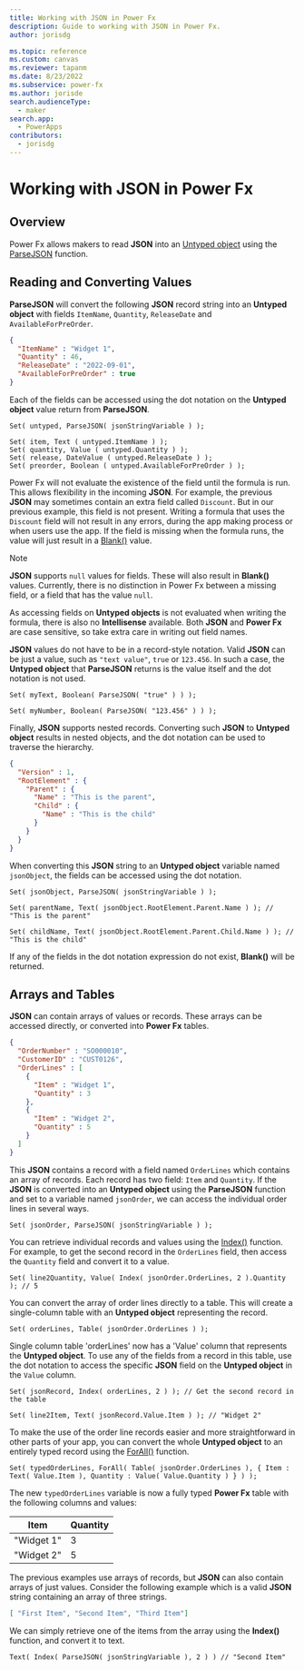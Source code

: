 ```yaml
---
title: Working with JSON in Power Fx
description: Guide to working with JSON in Power Fx.
author: jorisdg

ms.topic: reference
ms.custom: canvas
ms.reviewer: tapanm
ms.date: 8/23/2022
ms.subservice: power-fx
ms.author: jorisde
search.audienceType: 
  - maker
search.app: 
  - PowerApps
contributors:
  - jorisdg
---
```

# Working with JSON in Power Fx

## Overview

Power Fx allows makers to read **JSON** into an [Untyped object](untyped-object.md) using the [ParseJSON](reference/function-parsejson.md) function.

## Reading and Converting Values

**ParseJSON** will convert the following **JSON** record string into an **Untyped object** with fields `ItemName`, `Quantity`, `ReleaseDate` and `AvailableForPreOrder`.

```JSON
{
  "ItemName" : "Widget 1",
  "Quantity" : 46,
  "ReleaseDate" : "2022-09-01",
  "AvailableForPreOrder" : true
}
```

Each of the fields can be accessed using the dot notation on the **Untyped object** value return from **ParseJSON**.

```powerapps-dot
Set( untyped, ParseJSON( jsonStringVariable ) );

Set( item, Text ( untyped.ItemName ) );
Set( quantity, Value ( untyped.Quantity ) );
Set( release, DateValue ( untyped.ReleaseDate ) );
Set( preorder, Boolean ( untyped.AvailableForPreOrder ) );
```

Power Fx will not evaluate the existence of the field until the formula is run. This allows flexibility in the incoming **JSON**. For example, the previous **JSON** may sometimes contain an extra field called `Discount`. But in our previous example, this field is not present. Writing a formula that uses the `Discount` field will not result in any errors, during the app making process or when users use the app. If the field is missing when the formula runs, the value will just result in a [Blank()](reference/function-isblank-isempty.md) value.

> [!NOTE]
> **JSON** supports `null` values for fields. These will also result in **Blank()** values. Currently, there is no distinction in Power Fx between a missing field, or a field that has the value `null`.

As accessing fields on **Untyped objects** is not evaluated when writing the formula, there is also no **Intellisense** available. Both **JSON** and **Power Fx** are case sensitive, so take extra care in writing out field names.

**JSON** values do not have to be in a record-style notation. Valid **JSON** can be just a value, such as `"text value"`,  `true` or `123.456`. In such a case, the **Untyped object** that **ParseJSON** returns is the value itself and the dot notation is not used.

```powerapps-dot
Set( myText, Boolean( ParseJSON( "true" ) ) );

Set( myNumber, Boolean( ParseJSON( "123.456" ) ) );
```

Finally, **JSON** supports nested records. Converting such **JSON** to **Untyped object** results in nested objects, and the dot notation can be used to traverse the hierarchy.

```JSON
{
  "Version" : 1,
  "RootElement" : {
    "Parent" : {
      "Name" : "This is the parent",
      "Child" : {
        "Name" : "This is the child"
      }
    }
  }
}
```

When converting this **JSON** string to an **Untyped object** variable named `jsonObject`, the fields can be accessed using the dot notation.

```powerapps-dot
Set( jsonObject, ParseJSON( jsonStringVariable ) );

Set( parentName, Text( jsonObject.RootElement.Parent.Name ) ); // "This is the parent"

Set( childName, Text( jsonObject.RootElement.Parent.Child.Name ) ); // "This is the child"
```

If any of the fields in the dot notation expression do not exist, **Blank()** will be returned.

## Arrays and Tables

**JSON** can contain arrays of values or records. These arrays can be accessed directly, or converted into **Power Fx** tables.

```JSON
{
  "OrderNumber" : "SO000010",
  "CustomerID" : "CUST0126",
  "OrderLines" : [
    {
      "Item" : "Widget 1",
      "Quantity" : 3
    },
    {
      "Item" : "Widget 2",
      "Quantity" : 5
    }
  ]
}
```

This **JSON** contains a record with a field named `OrderLines` which contains an array of records. Each record has two field: `Item` and `Quantity`. If the **JSON** is converted into an **Untyped object** using the **ParseJSON** function and set to a variable named `jsonOrder`, we can access the individual order lines in several ways.

```powerapps-dot
Set( jsonOrder, ParseJSON( jsonStringVariable ) );
```

You can retrieve individual records and values using the [Index()](reference/function-first-last.md) function. For example, to get the second record in the `OrderLines` field, then access the `Quantity` field and convert it to a value.
```powerapps-dot
Set( line2Quantity, Value( Index( jsonOrder.OrderLines, 2 ).Quantity ); // 5
```

You can convert the array of order lines directly to a table. This will create a single-column table with an **Untyped object** representing the record.

```powerapps-dot
Set( orderLines, Table( jsonOrder.OrderLines ) );
```

Single column table 'orderLines' now has a 'Value' column that represents the **Untyped object**. To use any of the fields from a record in this table, use the dot notation to access the specific **JSON** field on the **Untyped object** in the `Value` column.

```powerapps-dot
Set( jsonRecord, Index( orderLines, 2 ) ); // Get the second record in the table

Set( line2Item, Text( jsonRecord.Value.Item ) ); // "Widget 2"
```

To make the use of the order line records easier and more straightforward in other parts of your app, you can convert the whole **Untyped object** to an entirely typed record using the [ForAll()](reference/function-forall.md) function.

```powerapps-dot
Set( typedOrderLines, ForAll( Table( jsonOrder.OrderLines ), { Item : Text( Value.Item ), Quantity : Value( Value.Quantity ) } ) );
```

The new `typedOrderLines` variable is now a fully typed **Power Fx** table with the following columns and values:

| Item | Quantity |
| --- | --- |
| "Widget 1" | 3 |
| "Widget 2" | 5 |

The previous examples use arrays of records, but **JSON** can also contain arrays of just values. Consider the following example which is a valid **JSON** string containing an array of three strings.

```JSON
[ "First Item", "Second Item", "Third Item"]
```

We can simply retrieve one of the items from the array using the **Index()** function, and convert it to text.

```powerapps-dot
Text( Index( ParseJSON( jsonStringVariable ), 2 ) ) // "Second Item"
```